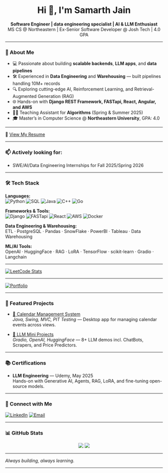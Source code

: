<h1 align="center">Hi 👋, I'm Samarth Jain</h1>
<p align="center">
  <b>Software Engineer | data engineering specialist | AI & LLM Enthusiast</b><br>
  MS CS @ Northeastern | Ex-Senior Software Developer @ Josh Tech | 4.0 GPA
</p>

---

### 🚀 About Me
- 💻 Passionate about building **scalable backends**, **LLM apps**, and **data pipelines**
- 🛠️ Experienced in **Data Engineering** and **Warehousing** — built pipelines handling 10M+ records
- 🔍 Exploring cutting-edge AI, Reinforcement Learning, and Retrieval-Augmented Generation (RAG)
- 🌐 Hands-on with **Django REST Framework, FASTapi, React, Angular, and AWS**
- 👨‍🏫 Teaching Assistant for **Algorithms** (Spring & Summer 2025)
- 🎓 Master’s in Computer Science @ **Northeastern University**, GPA: 4.0

---

📄 [View My Resume](https://drive.google.com/file/d/1tZxy9YFhj83Td8JDbozI3rLKeIvGcUuJ/view?usp=sharing)

---

### 📫 Actively looking for:
- SWE/AI/Data Engineering Internships for Fall 2025/Spring 2026

---

### 🛠️ Tech Stack

**Languages:**  
![Python](https://img.shields.io/badge/Python-3776AB?style=flat&logo=python&logoColor=white)
![SQL](https://img.shields.io/badge/SQL-4479A1?style=flat&logo=postgresql&logoColor=white)
![Java](https://img.shields.io/badge/Java-ED8B00?style=flat&logo=java&logoColor=white)
![C++](https://img.shields.io/badge/C++-00599C?style=flat&logo=c%2B%2B&logoColor=white)
![Go](https://img.shields.io/badge/Go-00ADD8?style=flat&logo=go&logoColor=white)

**Frameworks & Tools:**  
![Django](https://img.shields.io/badge/Django-092E20?style=flat&logo=django&logoColor=white)
![FASTapi](https://img.shields.io/badge/FASTAPI-009688?style=flat&logo=fastapi)
![React](https://img.shields.io/badge/React-20232A?style=flat&logo=react)
![AWS](https://img.shields.io/badge/AWS-232F3E?style=flat&logo=amazon-aws)
![Docker](https://img.shields.io/badge/Docker-2496ED?style=flat&logo=docker)

**Data Engineering & Warehousing:**  
ETL · PostgreSQL · Pandas · SnowFlake · PowerBI · Tableau · Data Warehousing

**ML/AI Tools:**  
OpenAI · HuggingFace · RAG · LoRA · TensorFlow · scikit-learn · Gradio · Langchain

---

[![LeetCode Stats](https://leetcard.jacoblin.cool/samarthjain?theme=light&font=Roboto&ext=heatmap)](https://leetcode.com/samarthj2000/)

---


[![Portfolio](https://img.shields.io/badge/Portfolio-Visit-blue)](https://your-portfolio-url.com)

---

### 🔧 Featured Projects

- [📅 Calendar Management System](https://github.com/sam-is-in-the-states/calendar-management-system)  
  *Java, Swing, MVC, PIT Testing* — Desktop app for managing calendar events across views.

- [🧠 LLM Mini Projects](https://github.com/sam-is-in-the-states/LLM_engineering)  
  *Gradio, OpenAI, HuggingFace* — 8+ LLM demos incl. ChatBots, Scrapers, and Price Predictors.

---

### 📚 Certifications

- **LLM Engineering** — Udemy, May 2025  
  Hands-on with Generative AI, Agents, RAG, LoRA, and fine-tuning open-source models.

---

### 🤝 Connect with Me

[![LinkedIn](https://img.shields.io/badge/LinkedIn-blue?logo=linkedin)](https://www.linkedin.com/in/samarth-jain-91290818b/)
[![Email](https://img.shields.io/badge/Email-jain.samar@northeastern.edu-red)](mailto:jain.samar@northeastern.edu)

---

### 📊 GitHub Stats

<p align="center">
  <img src="https://github-readme-stats.vercel.app/api?username=sam-is-in-the-states&show_icons=true&theme=default" />
  <img src="https://github-readme-stats.vercel.app/api/top-langs/?username=sam-is-in-the-states&layout=compact" />
</p>

---

*Always building, always learning.*
****
